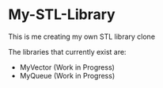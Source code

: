 # My-STL-Library

This is me creating my own STL library clone

The libraries that currently exist are:

- MyVector (Work in Progress)
- MyQueue (Work in Progress)
